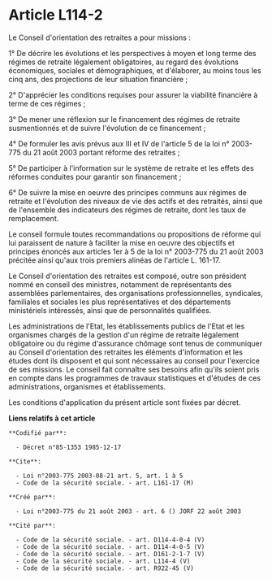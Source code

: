 # Article L114-2

Le Conseil d'orientation des retraites a pour missions :

1° De décrire les évolutions et les perspectives à moyen et long terme des régimes de retraite légalement obligatoires, au
regard des évolutions économiques, sociales et démographiques, et d'élaborer, au moins tous les cinq ans, des projections de
leur situation financière ;

2° D'apprécier les conditions requises pour assurer la viabilité financière à terme de ces régimes ;

3° De mener une réflexion sur le financement des régimes de retraite susmentionnés et de suivre l'évolution de ce
financement ;

4° De formuler les avis prévus aux III et IV de l'article 5 de la loi n° 2003-775  du 21 août 2003  portant réforme des
retraites ;

5° De participer à l'information sur le système de retraite et les effets des réformes conduites pour garantir son
financement ;

6° De suivre la mise en oeuvre des principes communs aux régimes de retraite et l'évolution des niveaux de vie des actifs et
des retraités, ainsi que de l'ensemble des indicateurs des régimes de retraite, dont les taux de remplacement.

Le conseil formule toutes recommandations ou propositions de réforme qui lui paraissent de nature à faciliter la mise en
oeuvre des objectifs et principes énoncés aux articles 1er à 5 de la loi n° 2003-775  du 21 août 2003  précitée ainsi qu'aux
trois premiers alinéas de l'article L. 161-17.

Le Conseil d'orientation des retraites est composé, outre son président nommé en conseil des ministres, notamment de
représentants des assemblées parlementaires, des organisations professionnelles, syndicales, familiales et sociales les plus
représentatives et des départements ministériels intéressés, ainsi que de personnalités qualifiées.

Les administrations de l'Etat, les établissements publics de l'Etat et les organismes chargés de la gestion d'un régime de
retraite légalement obligatoire ou du régime d'assurance chômage sont tenus de communiquer au Conseil d'orientation des
retraites les éléments d'information et les études dont ils disposent et qui sont nécessaires au conseil pour l'exercice de
ses missions. Le conseil fait connaître ses besoins afin qu'ils soient pris en compte dans les programmes de travaux
statistiques et d'études de ces administrations, organismes et établissements.

Les conditions d'application du présent article sont fixées par décret.

**Liens relatifs à cet article**

	**Codifié par**:

	  - Décret n°85-1353 1985-12-17

	**Cite**:

	  - Loi n°2003-775 2003-08-21 art. 5, art. 1 à 5
	  - Code de la sécurité sociale. - art. L161-17 (M)

	**Créé par**:

	  - Loi n°2003-775 du 21 août 2003 - art. 6 () JORF 22 août 2003

	**Cité par**:

	  - Code de la sécurité sociale. - art. D114-4-0-4 (V)
	  - Code de la sécurité sociale. - art. D114-4-0-5 (V)
	  - Code de la sécurité sociale. - art. D161-2-1-7 (V)
	  - Code de la sécurité sociale. - art. L114-4 (V)
	  - Code de la sécurité sociale. - art. R922-45 (V)
